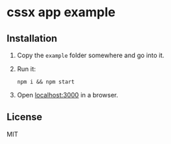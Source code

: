 # cssx app example

## Installation

1. Copy the `example` folder somewhere and go into it.
2. Run it:

    ```
    npm i && npm start
    ```

3. Open [localhost:3000](http://localhost:3000) in a browser.

## License

MIT

